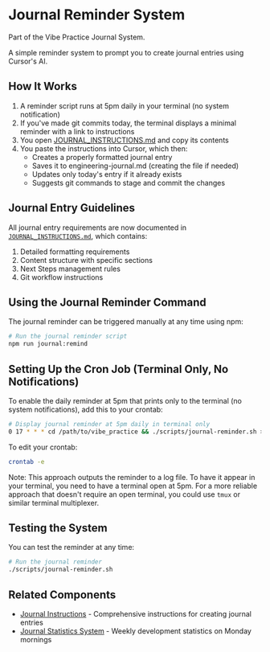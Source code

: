 # Journal Reminder System

Part of the Vibe Practice Journal System.

A simple reminder system to prompt you to create journal entries using Cursor's AI.

## How It Works

1. A reminder script runs at 5pm daily in your terminal (no system notification)
2. If you've made git commits today, the terminal displays a minimal reminder with a link to instructions
3. You open [JOURNAL_INSTRUCTIONS.md](./JOURNAL_INSTRUCTIONS.md) and copy its contents
4. You paste the instructions into Cursor, which then:
   - Creates a properly formatted journal entry 
   - Saves it to engineering-journal.md (creating the file if needed)
   - Updates only today's entry if it already exists
   - Suggests git commands to stage and commit the changes

## Journal Entry Guidelines

All journal entry requirements are now documented in [`JOURNAL_INSTRUCTIONS.md`](./JOURNAL_INSTRUCTIONS.md), which contains:

1. Detailed formatting requirements
2. Content structure with specific sections
3. Next Steps management rules
4. Git workflow instructions

## Using the Journal Reminder Command

The journal reminder can be triggered manually at any time using npm:

```bash
# Run the journal reminder script
npm run journal:remind
```

## Setting Up the Cron Job (Terminal Only, No Notifications)

To enable the daily reminder at 5pm that prints only to the terminal (no system notifications), add this to your crontab:

```bash
# Display journal reminder at 5pm daily in terminal only
0 17 * * * cd /path/to/vibe_practice && ./scripts/journal-reminder.sh >> ~/journal-reminders.log 2>&1
```

To edit your crontab:
```bash
crontab -e
```

Note: This approach outputs the reminder to a log file. To have it appear in your terminal, you need to have a terminal open at 5pm. For a more reliable approach that doesn't require an open terminal, you could use `tmux` or similar terminal multiplexer.

## Testing the System

You can test the reminder at any time:

```bash
# Run the journal reminder
./scripts/journal-reminder.sh
```

## Related Components

- [Journal Instructions](./JOURNAL_INSTRUCTIONS.md) - Comprehensive instructions for creating journal entries
- [Journal Statistics System](./JOURNAL_STATISTICS.md) - Weekly development statistics on Monday mornings 